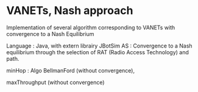 # VANETs, Nash approach


Implementation of several algorithm corresponding to VANETs with convergence to a Nash Equilibrium

Language : Java, with extern librairy JBotSim AS : Convergence to a Nash equilibrium through the selection of RAT (Radio Access Technology) and path. 

minHop : Algo BellmanFord (without convergence), 

maxThroughput (without convergence)
